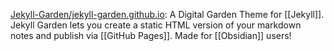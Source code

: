 

[Jekyll-Garden/jekyll-garden.github.io](https://github.com/Jekyll-Garden/jekyll-garden.github.io): A Digital Garden Theme for [[Jekyll]]. Jekyll Garden lets you create a static HTML version of your markdown notes and publish via [[GitHub Pages]]. Made for [[Obsidian]] users!









